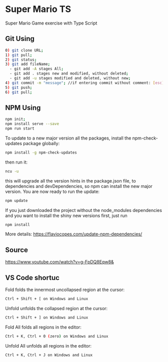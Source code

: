 # Super Mario TS
Super Mario Game exercise with Type Script


## Git Using
```bash
0) git clone URL;
1) git pull;
2) git status;
3) git add fileName;
  - git add -A stages All;
  - git add . stages new and modified, without deleted;
  - git add -u stages modified and deleted, without new;
4) git commit -m "message"; //if entering commit without comment: [esc] + [:wq]
5) git push;
6) git pull;
```

## NPM Using
```bash
npm init;
npm install serve --save
npm run start
```
To update to a new major version all the packages, install the npm-check-updates package globally:
```bash
npm install -g npm-check-updates
```
then run it:
```bash
ncu -u
```
this will upgrade all the version hints in the package.json file, to dependencies and devDependencies, so npm can install the new major version.
You are now ready to run the update:
```bash
npm update
```
If you just downloaded the project without the node_modules dependencies and you want to install the shiny new versions first, just run
```bash
npm install
```
More details:
https://flaviocopes.com/update-npm-dependencies/


## Source
https://www.youtube.com/watch?v=g-FpDQ8Eqw8&

## VS Code shortuc
Fold folds the innermost uncollapsed region at the cursor:
```bash
Ctrl + Shift + [ on Windows and Linux
```

Unfold unfolds the collapsed region at the cursor:
```bash
Ctrl + Shift + ] on Windows and Linux
```

Fold All folds all regions in the editor:
```bash
Ctrl + K, Ctrl + 0 (zero) on Windows and Linux
```

Unfold All unfolds all regions in the editor:
```bash
Ctrl + K, Ctrl + J on Windows and Linux
```